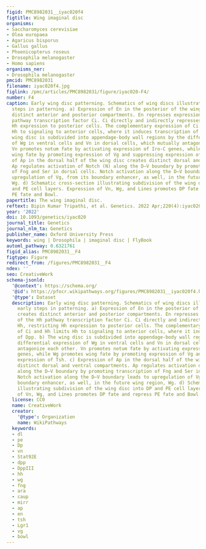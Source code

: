 ```yaml
---
figid: PMC8982031__iyac020f4
figtitle: Wing imaginal disc
organisms:
- Saccharomyces cerevisiae
- Olea europaea
- Agaricus bisporus
- Gallus gallus
- Phoenicopterus roseus
- Drosophila melanogaster
- Homo sapiens
organisms_ner:
- Drosophila melanogaster
pmcid: PMC8982031
filename: iyac020f4.jpg
figlink: /pmc/articles/PMC8982031/figure/iyac020-F4/
number: F4
caption: Early wing disc patterning. Schematics of wing discs illustrating key early
  steps in patterning. a) Expression of En in the posterior of the wing disc creates
  distinct anterior and posterior compartments. En represses expression of the Hh
  pathway transcription factor Ci. Ci directly and indirectly represses Hh, restricting
  Hh expression to posterior cells. The complementary expression of Ci and Hh limits
  Hh to signaling to anterior cells, where it induces transcription of Dpp. b) The
  wing disc is subdivided into appendage-body wall regions by the differential expression
  of Wg in ventral cells and Vn in dorsal cells, which mutually antagonize each other.
  Vn promotes notum fate by activating expression of Iro-C genes, while Wg promotes
  wing fate by promoting expression of Vg and suppressing expression of Tsh. c) Expression
  of Ap in the dorsal half of the wing disc creates distinct dorsal and ventral compartments.
  Ap regulates activation of Notch (N) along the D–V boundary by promoting transcription
  of Fng and Ser in dorsal cells. Notch activation along the D–V boundary leads to
  upregulation of Vg, from its boundary enhancer, as well, in the future wing region,
  Wg. d) Schematic cross-section illustrating subdivision of the wing disc into DP
  and PE cell layers. Expression of Vn, Wg, and Lines promotes DP fate and repress
  PE fate and Bowl.
papertitle: The wing imaginal disc.
reftext: Bipin Kumar Tripathi, et al. Genetics. 2022 Apr;220(4):iyac020.
year: '2022'
doi: 10.1093/genetics/iyac020
journal_title: Genetics
journal_nlm_ta: Genetics
publisher_name: Oxford University Press
keywords: wing | Drosophila | imaginal disc | FlyBook
automl_pathway: 0.6321761
figid_alias: PMC8982031__F4
figtype: Figure
redirect_from: /figures/PMC8982031__F4
ndex: ''
seo: CreativeWork
schema-jsonld:
  '@context': https://schema.org/
  '@id': https://pfocr.wikipathways.org/figures/PMC8982031__iyac020f4.html
  '@type': Dataset
  description: Early wing disc patterning. Schematics of wing discs illustrating key
    early steps in patterning. a) Expression of En in the posterior of the wing disc
    creates distinct anterior and posterior compartments. En represses expression
    of the Hh pathway transcription factor Ci. Ci directly and indirectly represses
    Hh, restricting Hh expression to posterior cells. The complementary expression
    of Ci and Hh limits Hh to signaling to anterior cells, where it induces transcription
    of Dpp. b) The wing disc is subdivided into appendage-body wall regions by the
    differential expression of Wg in ventral cells and Vn in dorsal cells, which mutually
    antagonize each other. Vn promotes notum fate by activating expression of Iro-C
    genes, while Wg promotes wing fate by promoting expression of Vg and suppressing
    expression of Tsh. c) Expression of Ap in the dorsal half of the wing disc creates
    distinct dorsal and ventral compartments. Ap regulates activation of Notch (N)
    along the D–V boundary by promoting transcription of Fng and Ser in dorsal cells.
    Notch activation along the D–V boundary leads to upregulation of Vg, from its
    boundary enhancer, as well, in the future wing region, Wg. d) Schematic cross-section
    illustrating subdivision of the wing disc into DP and PE cell layers. Expression
    of Vn, Wg, and Lines promotes DP fate and repress PE fate and Bowl.
  license: CC0
  name: CreativeWork
  creator:
    '@type': Organization
    name: WikiPathways
  keywords:
  - dl
  - pe
  - Dp
  - vn
  - Stat92E
  - dpp
  - DppIII
  - hh
  - wg
  - fng
  - ara
  - caup
  - mirr
  - ap
  - en
  - tsh
  - Lgr1
  - vg
  - bowl
---
```


